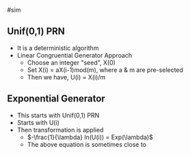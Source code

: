 #sim
## Unif(0,1) PRN
- It is a deterministic algorithm
- Linear Congruential Generator Approach
	- Choose an integer "seed", X(0)
	- Set X(i) = aX(i-1)mod(m), where a & m are pre-selected
	- Then we have, U(i) = X(i)/m

## Exponential Generator
- This starts with Unif(0,1) PRN
- Starts with U(i)
- Then transformation is applied
	- $-\frac{1}{\lambda} ln(U(i)) = Exp(\lambda)$
	- The above equation is sometimes close to 